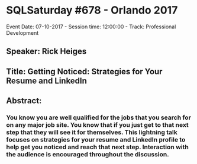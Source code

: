 # SQLSaturday #678 - Orlando 2017
Event Date: 07-10-2017 - Session time: 12:00:00 - Track: Professional Development
## Speaker: Rick Heiges
## Title: Getting Noticed: Strategies for Your Resume and LinkedIn
## Abstract:
### You know you are well qualified for the jobs that you search for on any major job site.  You know that if you just get to that next step that they will see it for themselves.  This lightning talk focuses on strategies for your resume and LinkedIn profile to help get you noticed and reach that next step. Interaction with the audience is encouraged throughout the discussion.
